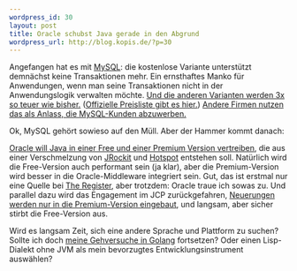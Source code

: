 ```yaml
--- 
wordpress_id: 30
layout: post
title: Oracle schubst Java gerade in den Abgrund
wordpress_url: http://blog.kopis.de/?p=30
---
```

Angefangen hat es mit <a href="http://www.mysql.de/">MySQL</a>: die kostenlose Variante unterstützt demnächst keine Transaktionen mehr. Ein ernsthaftes Manko für Anwendungen, wenn man seine Transaktionen nicht in der Anwendungslogik verwalten möchte. <a href="http://www.heise.de/newsticker/meldung/Oracle-erhoeht-Preise-fuer-MySQL-1130025.html">Und die anderen Varianten werden 3x so teuer wie bisher.</a> (<a href="http://www.oracle.com/us/corporate/pricing/price-lists/mysql-pricelist-183985.pdf">Offizielle Preisliste gibt es hier.</a>) <a href="http://www.skysql.com/en/letter-to-mysql-customers">Andere Firmen nutzen das als Anlass, die MySQL-Kunden abzuwerben.</a>

Ok, MySQL gehört sowieso auf den Müll. Aber der Hammer kommt danach:

<a href="http://www.theregister.co.uk/2010/11/06/oracle_dueling_jvms/">Oracle will Java in einer Free und einer Premium Version vertreiben</a>, die aus einer Verschmelzung von <a href="http://www.oracle.com/technetwork/middleware/jrockit/downloads/index.html">JRockit</a> und <a href="http://www.oracle.com/technetwork/java/javase/tech/index-jsp-136373.html">Hotspot</a> entstehen soll. Natürlich wird die Free-Version auch performant sein (ja klar), aber die Premium-Version wird besser in die Oracle-Middleware integriert sein. Gut, das ist erstmal nur eine Quelle bei <a href="http://www.theregister.co.uk/">The Register</a>, aber trotzdem: Oracle traue ich sowas zu. Und parallel dazu wird das Engagement im JCP zurückgefahren, <a href="http://www.itp.net/581440-oracle-kills-opensolaris-efforts">Neuerungen werden nur in die Premium-Version eingebaut</a>, und langsam, aber sicher stirbt die Free-Version aus.

Wird es langsam Zeit, sich eine andere Sprache und Plattform zu suchen? Sollte ich doch <a href="http://carstenringe.net/?sort=&amp;search=golang">meine Gehversuche in Golang</a> fortsetzen? Oder einen Lisp-Dialekt ohne JVM als mein bevorzugtes Entwicklungsinstrument auswählen?
